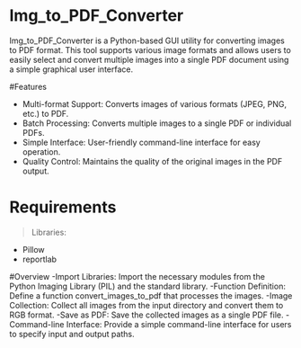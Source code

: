 # Img_to_PDF_Converter


Img_to_PDF_Converter is a Python-based GUI utility for converting images to PDF format. This tool supports various image formats and allows users to easily select and convert multiple images into a single PDF document using a simple graphical user interface.

#Features
- Multi-format Support: Converts images of various formats (JPEG, PNG, etc.) to PDF.
- Batch Processing: Converts multiple images to a single PDF or individual PDFs.
- Simple Interface: User-friendly command-line interface for easy operation.
- Quality Control: Maintains the quality of the original images in the PDF output.

# Requirements
>Libraries:
- Pillow
- reportlab

#Overview
-Import Libraries: Import the necessary modules from the Python Imaging Library (PIL) and the standard library.
-Function Definition: Define a function convert_images_to_pdf that processes the images.
-Image Collection: Collect all images from the input directory and convert them to RGB format.
-Save as PDF: Save the collected images as a single PDF file.
-Command-line Interface: Provide a simple command-line interface for users to specify input and output paths.
